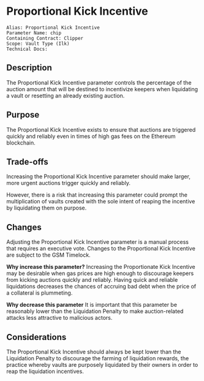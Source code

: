 # Proportional Kick Incentive

```
Alias: Proportional Kick Incentive
Parameter Name: chip
Containing Contract: Clipper
Scope: Vault Type (Ilk)
Technical Docs:
```

## Description
The Proportional Kick Incentive parameter controls the percentage of the auction amount that will be destined to incentivize keepers when liquidating a vault or resetting an already existing auction.

## Purpose
The Proportional Kick Incentive exists to ensure that auctions are triggered quickly and reliably even in times of high gas fees on the Ethereum blockchain.

## Trade-offs
Increasing the Proportional Kick Incentive parameter should make larger, more urgent auctions trigger quickly and reliably.

However, there is a risk that increasing this parameter could prompt the multiplication of vaults created with the sole intent of reaping the incentive by liquidating them on purpose.

## Changes
Adjusting the Proportional Kick Incentive parameter is a manual process that requires an executive vote. Changes to the Proportional Kick Incentive are subject to the GSM Timelock.

**Why increase this parameter?**
Increasing the Proportionate Kick Incentive may be desirable when gas prices are high enough to discourage keepers from kicking auctions quickly and reliably. Having quick and reliable liquidations decreases the chances of accruing bad debt when the price of a collateral is plummeting.

**Why decrease this parameter**
It is important that this parameter be reasonably lower than the Liquidation Penalty to make auction-related attacks less attractive to malicious actors.

## Considerations
The Proportional Kick Incentive should always be kept lower than the Liquidation Penalty to discourage the farming of liquidation rewards, the practice whereby vaults are purposely liquidated by their owners in order to reap the liquidation incentives.
